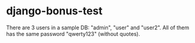 # django-bonus-test
There are 3 users in a sample DB: "admin", "user" and "user2".
All of them has the same password "qwerty123" (without quotes).
